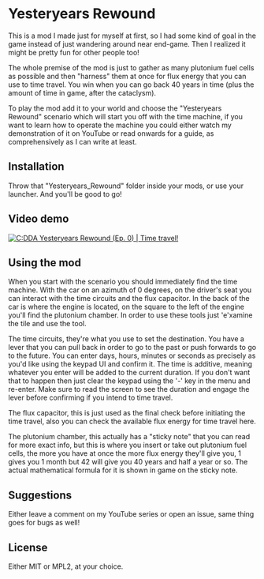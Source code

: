 # Yesteryears Rewound

This is a mod I made just for myself at first, so I had some kind of goal in the game instead of just wandering around near end-game. Then I realized it might be pretty fun for other people too!

The whole premise of the mod is just to gather as many plutonium fuel cells as possible and then "harness" them at once for flux energy that you can use to time travel. You win when you can go back 40 years in time (plus the amount of time in game, after the cataclysm).

To play the mod add it to your world and choose the "Yesteryears Rewound" scenario which will start you off with the time machine, if you want to learn how to operate the machine you could either watch my demonstration of it on YouTube or read onwards for a guide, as comprehensively as I can write at least.

## Installation

Throw that "Yesteryears_Rewound" folder inside your mods, or use your launcher. And you'll be good to go!

## Video demo

[![C:DDA Yesteryears Rewound (Ep. 0) | Time travel!](https://img.youtube.com/vi/aL8pyrdLZBA/0.jpg)](https://www.youtube.com/watch?v=aL8pyrdLZBA)

## Using the mod

When you start with the scenario you should immediately find the time machine. With the car on an azimuth of 0 degrees, on the driver's seat you can interact with the time circuits and the flux capacitor. In the back of the car is where the engine is located, on the square to the left of the engine you'll find the plutonium chamber. In order to use these tools just 'e'xamine the tile and use the tool.

The time circuits, they're what you use to set the destination. You have a lever that you can pull back in order to go to the past or push forwards to go to the future. You can enter days, hours, minutes or seconds as precisely as you'd like using the keypad UI and confirm it. The time is additive, meaning whatever you enter will be added to the current duration. If you don't want that to happen then just clear the keypad using the '-' key in the menu and re-enter. Make sure to read the screen to see the duration and engage the lever before confirming if you intend to time travel.

The flux capacitor, this is just used as the final check before initiating the time travel, also you can check the available flux energy for time travel here.

The plutonium chamber, this actually has a "sticky note" that you can read for more exact info, but this is where you insert or take out plutonium fuel cells, the more you have at once the more flux energy they'll give you, 1 gives you 1 month but 42 will give you 40 years and half a year or so. The actual mathematical formula for it is shown in game on the sticky note.

## Suggestions

Either leave a comment on my YouTube series or open an issue, same thing goes for bugs as well!

## License

Either MIT or MPL2, at your choice.
